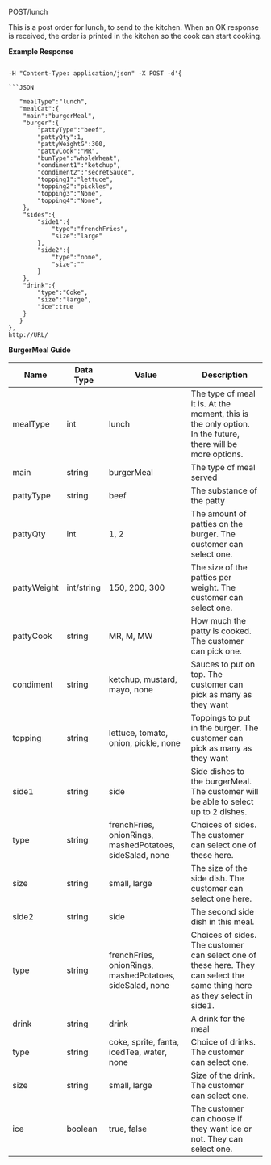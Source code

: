 POST/lunch

This is a post order for lunch, to send to the kitchen. When an OK response is received, the order is printed in the kitchen so the cook can start cooking.

**Example Response**

```curl 

-H "Content-Type: application/json" -X POST -d'{

```JSON

   "mealType":"lunch",
   "mealCat":{
  	"main":"burgerMeal",
  	"burger":{
     	"pattyType":"beef",
     	"pattyQty":1,
     	"pattyWeightG":300,
     	"pattyCook":"MR",
     	"bunType":"wholeWheat",
     	"condiment1":"ketchup",
     	"condiment2":"secretSauce",
     	"topping1":"lettuce",
     	"topping2":"pickles",
     	"topping3":"None",
     	"topping4":"None",
  	},
  	"sides":{
     	"side1":{
        	"type":"frenchFries",
        	"size":"large"
     	},
     	"side2":{
        	"type":"none",
        	"size":""
     	}
  	},
  	"drink":{
     	"type":"Coke",
     	"size":"large",
     	"ice":true
  	}
   }
},
http://URL/
```
**BurgerMeal Guide**

| **Name**    | **Data Type** | **Value**                            | **Description**                                                                                           |
|-------------|---------------|--------------------------------------|-----------------------------------------------------------------------------------------------------------|
| mealType    | int           | lunch                                | The type of meal it is. At the moment, this is the only option. In the future, there will be more options. |
| main        | string        | burgerMeal                           | The type of meal served                                                                                   |
| pattyType   | string        | beef                                 | The substance of the patty                                                                                |
| pattyQty    | int           | 1, 2                                 | The amount of patties on the burger. The customer can select one.                                         |
| pattyWeight | int/string    | 150, 200, 300                        | The size of the patties per weight. The customer can select one.                                          |
| pattyCook   | string        | MR, M, MW                            | How much the patty is cooked. The customer can pick one.                                                  |
| condiment   | string        | ketchup, mustard, mayo, none         | Sauces to put on top. The customer can pick as many as they want                                          |
| topping     | string        | lettuce, tomato, onion, pickle, none | Toppings to put in the burger. The customer can pick as many as they want                                 |
| side1 | string | side                                                     | Side dishes to the burgerMeal. The customer will be able to select up to 2 dishes.                                        |
| type  | string | frenchFries, onionRings, mashedPotatoes, sideSalad, none | Choices of sides. The customer can select one of these here.                                                              |
| size  | string | small, large                                             | The size of the side dish. The customer can select one here.                                                              |
| side2 | string | side                                                     | The second side dish in this meal.                                                                                        |
| type  | string | frenchFries, onionRings, mashedPotatoes, sideSalad, none | Choices of sides. The customer can select one of these here. They can select the same thing here as they select in side1. |
| drink | string  | drink                                     | A drink for the meal                                                  |
| type  | string  | coke, sprite, fanta, icedTea, water, none | Choice of drinks. The customer can select one.                        |
| size  | string  | small, large                              | Size of the drink. The customer can select one.                       |
| ice   | boolean | true, false                               | The customer can choose if they want ice or not. They can select one. |
